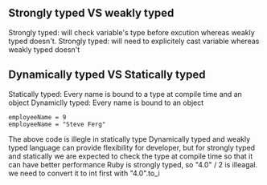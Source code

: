 ## Strongly typed VS weakly typed
Strongly typed: will check variable's type before excution whereas weakly typed doesn't.
Strongly typed: will need to explicitely cast variable whereas weakly typed doesn't

## Dynamically typed VS Statically typed
Statically typed: Every name is bound to a type at compile time and an object
Dynamiclly typed: Every name is bound to an object
```
employeeName = 9
employeeName = "Steve Ferg"
```
The above code is illegle in statically type
Dynamically typed and weakly typed language can provide flexibility for developer, but for strongly typed and statically we 
are expected to check the type at compile time so that it can have better performance
Ruby is strongly typed, so "4.0" / 2 is illeagal. we need to convert it to int first with "4.0".to_i

